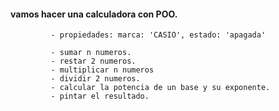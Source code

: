 #### vamos hacer una calculadora con POO.
             - propiedades: marca: 'CASIO', estado: 'apagada'

             - sumar n numeros.
             - restar 2 numeros.
             - multiplicar n numeros
             - dividir 2 numeros.
             - calcular la potencia de un base y su exponente.
             - pintar el resultado.

